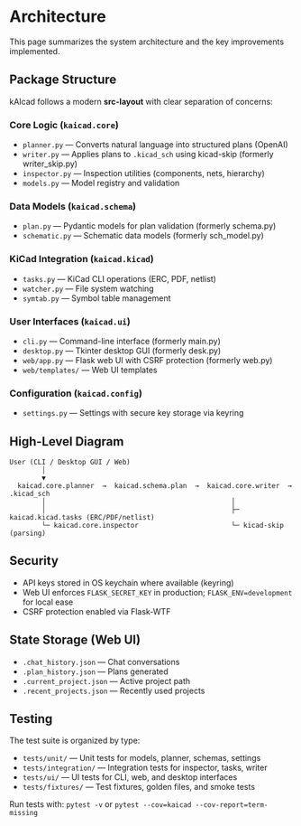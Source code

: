# Architecture

This page summarizes the system architecture and the key improvements implemented.

## Package Structure

kAIcad follows a modern **src-layout** with clear separation of concerns:

### Core Logic (`kaicad.core`)
- `planner.py` — Converts natural language into structured plans (OpenAI)
- `writer.py` — Applies plans to `.kicad_sch` using kicad-skip (formerly writer_skip.py)
- `inspector.py` — Inspection utilities (components, nets, hierarchy)
- `models.py` — Model registry and validation

### Data Models (`kaicad.schema`)
- `plan.py` — Pydantic models for plan validation (formerly schema.py)
- `schematic.py` — Schematic data models (formerly sch_model.py)

### KiCad Integration (`kaicad.kicad`)
- `tasks.py` — KiCad CLI operations (ERC, PDF, netlist)
- `watcher.py` — File system watching
- `symtab.py` — Symbol table management

### User Interfaces (`kaicad.ui`)
- `cli.py` — Command-line interface (formerly main.py)
- `desktop.py` — Tkinter desktop GUI (formerly desk.py)
- `web/app.py` — Flask web UI with CSRF protection (formerly web.py)
- `web/templates/` — Web UI templates

### Configuration (`kaicad.config`)
- `settings.py` — Settings with secure key storage via keyring

## High-Level Diagram

```
User (CLI / Desktop GUI / Web)
        │
        ▼
  kaicad.core.planner  →  kaicad.schema.plan  →  kaicad.core.writer  →  .kicad_sch
        │                                              │
        │                                              ├─ kaicad.kicad.tasks (ERC/PDF/netlist)
        └─ kaicad.core.inspector                       └─ kicad-skip (parsing)
```

## Security

- API keys stored in OS keychain where available (keyring)
- Web UI enforces `FLASK_SECRET_KEY` in production; `FLASK_ENV=development` for local ease
- CSRF protection enabled via Flask-WTF

## State Storage (Web UI)

- `.chat_history.json` — Chat conversations
- `.plan_history.json` — Plans generated
- `.current_project.json` — Active project path
- `.recent_projects.json` — Recently used projects

## Testing

The test suite is organized by type:

- `tests/unit/` — Unit tests for models, planner, schemas, settings
- `tests/integration/` — Integration tests for inspector, tasks, writer
- `tests/ui/` — UI tests for CLI, web, and desktop interfaces
- `tests/fixtures/` — Test fixtures, golden files, and smoke tests

Run tests with: `pytest -v` or `pytest --cov=kaicad --cov-report=term-missing`

